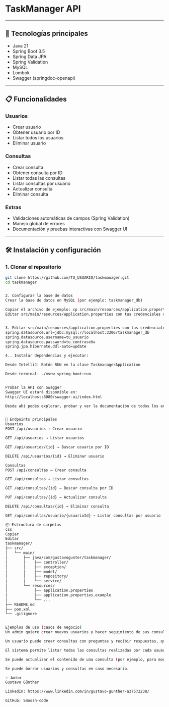 # TaskManager API



---

## 🚀 Tecnologías principales

- Java 21
- Spring Boot 3.5
- Spring Data JPA
- Spring Validation
- MySQL
- Lombok
- Swagger (springdoc-openapi)

---

## 📋 Funcionalidades

### Usuarios
- Crear usuario
- Obtener usuario por ID
- Listar todos los usuarios
- Eliminar usuario

### Consultas
- Crear consulta
- Obtener consulta por ID
- Listar todas las consultas
- Listar consultas por usuario
- Actualizar consulta
- Eliminar consulta

### Extras
- Validaciones automáticas de campos (Spring Validation)
- Manejo global de errores
- Documentación y pruebas interactivas con Swagger UI

---

## 🛠️ Instalación y configuración

### 1. Clonar el repositorio

```bash
git clone https://github.com/TU_USUARIO/taskmanager.git
cd taskmanager


2. Configurar la base de datos
Crear la base de datos en MySQL (por ejemplo: taskmanager_db)

Copiar el archivo de ejemplo: cp src/main/resources/application.properties.example src/main/resources/application.properties
Editar src/main/resources/application.properties con tus credenciales de MySQL:


3. Editar src/main/resources/application.properties con tus credenciales de MySQL:
spring.datasource.url=jdbc:mysql://localhost:3306/taskmanager_db
spring.datasource.username=tu_usuario
spring.datasource.password=tu_contraseña
spring.jpa.hibernate.ddl-auto=update

4.. Instalar dependencias y ejecutar:

Desde IntelliJ: Botón RUN en la clase TaskmanagerApplication

Desde terminal: ./mvnw spring-boot:run


Probar la API con Swagger
Swagger UI estará disponible en:
http://localhost:8080/swagger-ui/index.html

Desde ahí podés explorar, probar y ver la documentación de todos los endpoints.


📑 Endpoints principales
Usuarios
POST /api/usuarios → Crear usuario

GET /api/usuarios → Listar usuarios

GET /api/usuarios/{id} → Buscar usuario por ID

DELETE /api/usuarios/{id} → Eliminar usuario

Consultas
POST /api/consultas → Crear consulta

GET /api/consultas → Listar consultas

GET /api/consultas/{id} → Buscar consulta por ID

PUT /api/consultas/{id} → Actualizar consulta

DELETE /api/consultas/{id} → Eliminar consulta

GET /api/consultas/usuario/{usuarioId} → Listar consultas por usuario

📦 Estructura de carpetas
css
Copiar
Editar
taskmanager/
├── src/
│   └── main/
│       ├── java/com/gustavogunter/taskmanager/
│       │    ├── controller/
│       │    ├── exception/
│       │    ├── model/
│       │    ├── repository/
│       │    └── service/
│       └── resources/
│            ├── application.properties
│            ├── application.properties.example
│            └── ...
├── README.md
├── pom.xml
└── .gitignore


Ejemplos de uso (casos de negocio)
Un admin quiere crear nuevos usuarios y hacer seguimiento de sus consultas.

Un usuario puede crear consultas con preguntas y recibir respuestas, que quedan guardadas para su historial.

El sistema permite listar todas las consultas realizadas por cada usuario.

Se puede actualizar el contenido de una consulta (por ejemplo, para modificar la respuesta).

Se puede borrar usuarios y consultas en caso necesario.

✨ Autor
Gustavo Günther

LinkedIn: https://www.linkedin.com/in/gustavo-gunther-a37572238/

GitHub: Smoosh-code
